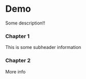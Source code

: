 # Demo

Some description!!


### Chapter 1

This is some subheader information

### Chapter 2

More info
